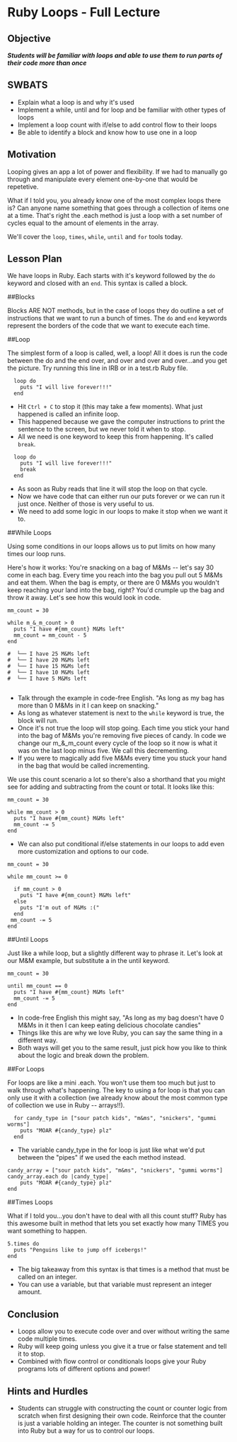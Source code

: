 # Ruby Loops - Full Lecture

## Objective
***Students will be familiar with loops and able to use them to run parts of their code more than once***

## SWBATS

+ Explain what a loop is and why it's used
+ Implement a while, until and for loop and be familiar with other types of loops
+ Implement a loop count with if/else to add control flow to their loops
+ Be able to identify a block and know how to use one in a loop


## Motivation
Looping gives an app a lot of power and flexibility. If we had to manually go through and manipulate every element one-by-one that would be repetetive.  

 What if I told you, you already know one of the most complex loops there is? Can anyone name something that goes through a collection of items one at a time. That's right the .each method is just a loop with a set number of cycles equal to the amount of elements in the array.

 We'll cover the `loop`, `times`, `while`, `until` and `for` tools today.  

## Lesson Plan 
We have loops in Ruby. Each starts with it's keyword followed by the `do` keyword and closed with an `end`. This syntax is called a block. 

##Blocks

Blocks ARE NOT methods, but in the case of loops they do outline a set of instructions that we want to run a bunch of times. The `do` and `end` keywords represent the borders of the code that we want to execute each time. 

##Loop

The simplest form of a loop is called, well, a loop! All it does is run the code between the do and the end over, and over and over and over...and you get the picture. Try running this line in IRB or in a test.rb Ruby file.

```
  loop do 
    puts "I will live forever!!!"
  end
```

 + Hit `Ctrl + C` to stop it (this may take a few moments). What just happened is called an infinite loop. 
 + This happened because we gave the computer instructions to print the sentence to the screen, but we never told it when to stop. 
 + All we need is one keyword to keep this from happening. It's called `break`.

```
  loop do 
    puts "I will live forever!!!"
    break
  end
```
+ As soon as Ruby reads that line it will stop the loop on that cycle. 
+ Now we have code that can either run our puts forever or we can run it just once. Neither of those is very useful to us. 
+ We need to add some logic in our loops to make it stop when we want it to. 

##While Loops

Using some conditions in our loops allows us to put limits on how many times our loop runs. 

Here's how it works: You're snacking on a bag of M&Ms -- let's say 30 come in each bag. Every time you reach into the bag you pull out 5 M&Ms and eat them. When the bag is empty, or there are 0 M&Ms you wouldn't keep reaching your land into the bag, right? You'd crumple up the bag and throw it away. Let's see how this would look in code. 

```
mm_count = 30

while m_&_m_count > 0
  puts "I have #{mm_count} M&Ms left"
  mm_count = mm_count - 5
end

#  └── I have 25 M&Ms left
#  └── I have 20 M&Ms left
#  └── I have 15 M&Ms left
#  └── I have 10 M&Ms left
#  └── I have 5 M&Ms left


```

+ Talk through the example in code-free English. "As long as my bag has more than 0 M&Ms in it I can keep on snacking."
+ As long as whatever statement is next to the `while` keyword is true, the block will run. 
+ Once it's not true the loop will stop going. Each time you stick your hand into the bag of M&Ms you're removing five pieces of candy. In code we change our m_&_m_count every cycle of the loop so it now is what it was on the last loop minus five. We call this decrementing.
+ If you were to magically add five M&Ms every time you stuck your hand in the bag that would be called incrementing. 

We use this count scenario a lot so there's also a shorthand that you might see for adding and subtracting from the count or total. It looks like this:

```
mm_count = 30

while mm_count > 0
  puts "I have #{mm_count} M&Ms left"
  mm_count -= 5
end

```
+ We can also put conditional if/else statements in our loops to add even more customization and options to our code. 

```
mm_count = 30

while mm_count >= 0
  
  if mm_count > 0 
    puts "I have #{mm_count} M&Ms left"
  else 
    puts "I'm out of M&Ms :("
  end
 mm_count -= 5
end

```

##Until Loops

Just like a while loop, but a slightly different way to phrase it. Let's look at our M&M example, but substitute a in the until keyword. 


```
mm_count = 30

until mm_count == 0
  puts "I have #{mm_count} M&Ms left"
  mm_count -= 5
end

```
+ In code-free English this might say, "As long as my bag doesn't have 0 M&Ms in it then I can keep eating delicious chocolate candies"
+ Things like this are why we love Ruby, you can say the same thing in a different way. 
+ Both ways will get you to the same result, just pick how you like to think about the logic and break down the problem. 


##For Loops

For loops are like a mini .each. You won't use them too much but just to walk through what's happening. The key to using a for loop is that you can only use it with a collection (we already know about the most common type of collection we use in Ruby -- arrays!!).

```
  for candy_type in ["sour patch kids", "m&ms", "snickers", "gummi worms"]
    puts "MOAR #{candy_type} plz"
  end
```
+ The variable candy_type in the for loop is just like what we'd put between the "pipes" if we used the each method instead. 

```
candy_array = ["sour patch kids", "m&ms", "snickers", "gummi worms"]
candy_array.each do |candy_type|
    puts "MOAR #{candy_type} plz"
end
```

##Times Loops

What if I told you...you don't have to deal with all this count stuff? Ruby has this awesome built in method that lets you set exactly how many TIMES you want something to happen. 

```
5.times do
  puts "Penguins like to jump off icebergs!"
end
```

+ The big takeaway from this syntax is that times is a method that must be called on an integer. 
+ You can use a variable, but that variable must represent an integer amount.  



## Conclusion 
+ Loops allow you to execute code over and over without writing the same code multiple times. 
+ Ruby will keep going unless you give it a true or false statement and tell it to stop.
+ Combined with flow control or conditionals loops give your Ruby programs lots of different options and power!

## Hints and Hurdles
+ Students can struggle with constructing the count or counter logic from scratch when first designing their own code. Reinforce that the counter is just a variable holding an integer. The counter is not something built into Ruby but a way for us to control our loops. 

